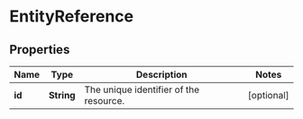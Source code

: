 

# EntityReference


## Properties

| Name | Type | Description | Notes |
|------------ | ------------- | ------------- | -------------|
|**id** | **String** | The unique identifier of the resource. |  [optional] |



